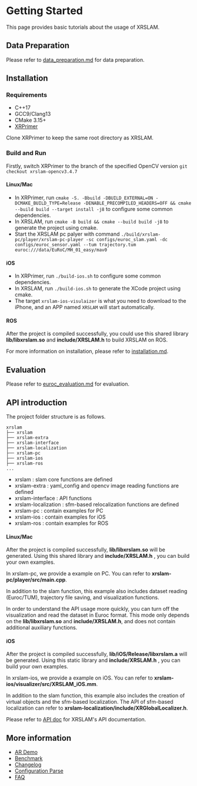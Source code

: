 # Getting Started

This page provides basic tutorials about the usage of XRSLAM.

## Data Preparation

Please refer to [data_preparation.md](./dataset_preparation.md) for data preparation.

## Installation

### Requirements

* C++17
* GCC9/Clang13
* CMake 3.15+
* [XRPrimer](https://github.com/openxrlab/xrprimer)

Clone XRPrimer to keep the same root directory as XRSLAM.

### Build and Run

Firstly, switch XRPrimer to the branch of the specified OpenCV version `git checkout xrslam-opencv3.4.7`

#### Linux/Mac

- In XRPrimer, run `cmake -S. -Bbuild -DBUILD_EXTERNAL=ON -DCMAKE_BUILD_TYPE=Release -DENABLE_PRECOMPILED_HEADERS=OFF && cmake --build build --target install -j8` to configure some common dependencies.
- In XRSLAM, run `cmake -B build && cmake --build build -j8` to generate the project using cmake.
- Start the XRSLAM pc palyer  with command  `./build/xrslam-pc/player/xrslam-pc-player -sc configs/euroc_slam.yaml -dc configs/euroc_sensor.yaml --tum trajectory.tum euroc:///data/EuRoC/MH_01_easy/mav0`

#### iOS

- In XRPrimer, run `./build-ios.sh` to configure some common dependencies.
- In XRSLAM, run `./build-ios.sh` to generate the XCode project using cmake.
- The target `xrslam-ios-visulaizer` is what you need to download to the iPhone, and an APP named `XRSLAM` will start automatically.

#### ROS
After the project is compiled successfully, you could use this shared library **lib/libxrslam.so** and **include/XRSLAM.h** to build XRSLAM on ROS.

For more information on installation, please refer to [installation.md](./installation.md).

## Evaluation

Please refer to [euroc_evaluation.md](./tutorials/euroc_evaluation.md) for evaluation.

## API introduction

The project folder structure  is as follows.

```
xrslam
├── xrslam
├── xrslam-extra
├── xrslam-interface
├── xrslam-localization
├── xrslam-pc
├── xrslam-ios
├── xrslam-ros
...
```

+ xrslam : slam core functions are defined
+ xrslam-extra :  yaml_config and opencv image reading functions are defined
+ xrslam-interface : API functions
+ xrslam-localization : sfm-based relocalization functions are defined
+ xrslam-pc : contain examples for PC
+ xrslam-ios : contain examples for iOS
+ xrslam-ros : contain examples for ROS

#### Linux/Mac

After the project is compiled successfully,  **lib/libxrslam.so**  will be generated. Using this shared library and **include/XRSLAM.h** , you can build your own examples.

In xrslam-pc, we provide a  example on PC. You can refer to **xrslam-pc/player/src/main.cpp**.

In addition to the slam function, this example also includes dataset reading (Euroc/TUM), trajectory file saving, and visualization functions.

In order to understand the API usage more quickly, you can turn off the visualization and read the dataset in Euroc format. This mode only depends on the **lib/libxrslam.so** and **include/XRSLAM.h**, and does not contain additional auxiliary functions.

#### iOS

After the project is compiled successfully,  **lib/iOS/Release/libxrslam.a**  will be generated. Using this static library and **include/XRSLAM.h** , you can build your own examples.

In xrslam-ios, we provide a example on iOS. You can refer to **xrslam-ios/visualizer/src/XRSLAM_iOS.mm**.

In addition to the slam function, this example also includes the creation of virtual objects and the sfm-based localization. The API of sfm-based localization can refer to **xrslam-localization/include/XRGlobalLocalizer.h**.

Please refer to [API doc](https://xrslam.readthedocs.io/en/latest/cpp_api/index.html) for XRSLAM's API documentation.

## More information

* [AR Demo](./tutorials/app_intro.md)
* [Benchmark](./benchmark.md)
* [Changelog](./changelog.md)
* [Configuration Parse](./config_parse.md)
* [FAQ](./faq.md)
